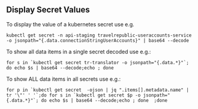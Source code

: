 ## Display Secret Values

To display the value of a kubernetes secret use e.g.

```
kubectl get secret -n api-staging travelrepublic-useraccounts-service -o jsonpath="{.data.connectionStringUserAccounts}" | base64 --decode
```

To show all data items in a single secret decoded use e.g.:

```
for s in `kubectl get secret tr-translator -o jsonpath="{.data.*}"`; do echo $s | base64 --decode;echo ; done
```

To show ALL data items in all secrets use e.g.:

```
for p in `kubectl get secret  -ojson | jq ".items[].metadata.name" | tr '\"' ' '`;do for s in `kubectl get secret $p -o jsonpath="{.data.*}"`; do echo $s | base64 --decode;echo ; done  ;done
```
